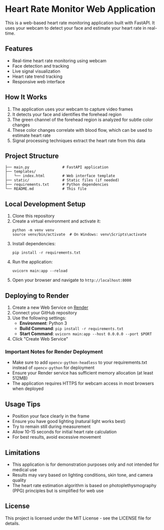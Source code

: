 # Heart Rate Monitor Web Application

This is a web-based heart rate monitoring application built with FastAPI. It uses your webcam to detect your face and estimate your heart rate in real-time.

## Features

- Real-time heart rate monitoring using webcam
- Face detection and tracking
- Live signal visualization
- Heart rate trend tracking
- Responsive web interface

## How It Works

1. The application uses your webcam to capture video frames
2. It detects your face and identifies the forehead region
3. The green channel of the forehead region is analyzed for subtle color changes
4. These color changes correlate with blood flow, which can be used to estimate heart rate
5. Signal processing techniques extract the heart rate from this data

## Project Structure

```
├── main.py               # FastAPI application
├── templates/
│   └── index.html        # Web interface template
├── static/               # Static files (if needed)
├── requirements.txt      # Python dependencies
└── README.md             # This file
```

## Local Development Setup

1. Clone this repository
2. Create a virtual environment and activate it:
   ```
   python -m venv venv
   source venv/bin/activate  # On Windows: venv\Scripts\activate
   ```
3. Install dependencies:
   ```
   pip install -r requirements.txt
   ```
4. Run the application:
   ```
   uvicorn main:app --reload
   ```
5. Open your browser and navigate to `http://localhost:8000`

## Deploying to Render

1. Create a new Web Service on [Render](https://render.com)
2. Connect your GitHub repository
3. Use the following settings:
   - **Environment**: Python 3
   - **Build Command**: `pip install -r requirements.txt`
   - **Start Command**: `uvicorn main:app --host 0.0.0.0 --port $PORT`
4. Click "Create Web Service"

### Important Notes for Render Deployment

- Make sure to add `opencv-python-headless` to your requirements.txt instead of `opencv-python` for deployment
- Ensure your Render service has sufficient memory allocation (at least 512MB)
- The application requires HTTPS for webcam access in most browsers when deployed

## Usage Tips

- Position your face clearly in the frame
- Ensure you have good lighting (natural light works best)
- Try to remain still during measurement
- Allow 10-15 seconds for initial heart rate calculation
- For best results, avoid excessive movement

## Limitations

- This application is for demonstration purposes only and not intended for medical use
- Results may vary based on lighting conditions, skin tone, and camera quality
- The heart rate estimation algorithm is based on photoplethysmography (PPG) principles but is simplified for web use

## License

This project is licensed under the MIT License - see the LICENSE file for details.